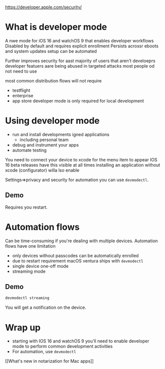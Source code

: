 https://developer.apple.com/security/
# What is developer mode
A nwe mode for iOS 16 and watchOS 9 that enables developer workflows
Disabled by default and requires explicit enrollment
Persists acrossr eboots and system updates
setup can be automated

Further improves security for  aast majority of users that aren't develoeprs
developer featuers aare being abused in targeted attacks
most people od not need to use

most common distribution flows will not require
* testflight
* enterprise
* app store
developer mode is only required for local development


# Using developer mode
* run and install developments igned applications
	* including personal team
* debug and instrument your apps
* automate testing

You need to connect your device to xcode for the menu item to appear
IOS 16 beta releases have this visible at all times
installing an application without xcode (configurator) willa lso enable

Settings=>privacy and security
for automation you can use `devmodectl`.

## Demo
Requires you restart.

# Automation flows
Can be time-consuming if you're dealing with multiple devices.  Automation flows have one limitation
* only devices without passcodes can be automatically enrolled
* due to restart requirement
macOS ventura ships with `devmodectl`
* single device one-off mode
* streaming mode

## Demo
```bash
devmodectl streaming
```

You will get a notification on the device.

# Wrap up
* starting with IOS 16 and watchOS 9 you'll need to enable developer mode to perform common development activities
* For automation, use `devmodectl`

[[What's new in notarization for Mac apps]]
 